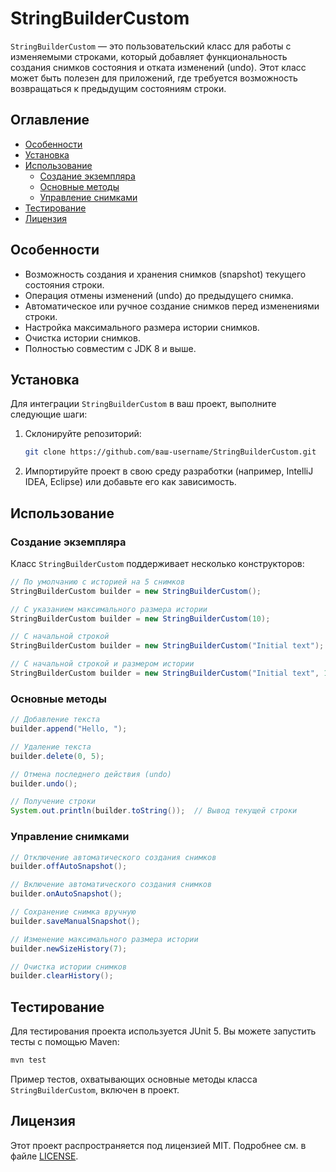 # StringBuilderCustom

`StringBuilderCustom` — это пользовательский класс для работы с изменяемыми строками, который добавляет функциональность создания снимков состояния и отката изменений (undo). Этот класс может быть полезен для приложений, где требуется возможность возвращаться к предыдущим состояниям строки.

## Оглавление

- [Особенности](#особенности)
- [Установка](#установка)
- [Использование](#использование)
    - [Создание экземпляра](#создание-экземпляра)
    - [Основные методы](#основные-методы)
    - [Управление снимками](#управление-снимками)
- [Тестирование](#тестирование)
- [Лицензия](#лицензия)

## Особенности

- Возможность создания и хранения снимков (snapshot) текущего состояния строки.
- Операция отмены изменений (undo) до предыдущего снимка.
- Автоматическое или ручное создание снимков перед изменениями строки.
- Настройка максимального размера истории снимков.
- Очистка истории снимков.
- Полностью совместим с JDK 8 и выше.

## Установка

Для интеграции `StringBuilderCustom` в ваш проект, выполните следующие шаги:

1. Склонируйте репозиторий:

   ```bash
   git clone https://github.com/ваш-username/StringBuilderCustom.git
   ```

2. Импортируйте проект в свою среду разработки (например, IntelliJ IDEA, Eclipse) или добавьте его как зависимость.

## Использование

### Создание экземпляра

Класс `StringBuilderCustom` поддерживает несколько конструкторов:

```java
// По умолчанию с историей на 5 снимков
StringBuilderCustom builder = new StringBuilderCustom();

// С указанием максимального размера истории
StringBuilderCustom builder = new StringBuilderCustom(10);

// С начальной строкой
StringBuilderCustom builder = new StringBuilderCustom("Initial text");

// С начальной строкой и размером истории
StringBuilderCustom builder = new StringBuilderCustom("Initial text", 10);
```

### Основные методы

```java
// Добавление текста
builder.append("Hello, ");

// Удаление текста
builder.delete(0, 5);

// Отмена последнего действия (undo)
builder.undo();

// Получение строки
System.out.println(builder.toString());  // Вывод текущей строки
```

### Управление снимками

```java
// Отключение автоматического создания снимков
builder.offAutoSnapshot();

// Включение автоматического создания снимков
builder.onAutoSnapshot();

// Сохранение снимка вручную
builder.saveManualSnapshot();

// Изменение максимального размера истории
builder.newSizeHistory(7);

// Очистка истории снимков
builder.clearHistory();
```

## Тестирование

Для тестирования проекта используется JUnit 5. Вы можете запустить тесты с помощью Maven:

```bash
mvn test
```

Пример тестов, охватывающих основные методы класса `StringBuilderCustom`, включен в проект.

## Лицензия

Этот проект распространяется под лицензией MIT. Подробнее см. в файле [LICENSE](LICENSE).

